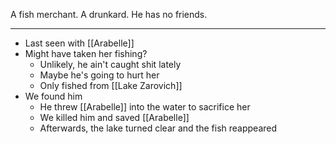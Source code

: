 A fish merchant. A drunkard. He has no friends.

---
- Last seen with [[Arabelle]]
- Might have taken her fishing?
	- Unlikely, he ain't caught shit lately
	- Maybe he's going to hurt her
	- Only fished from [[Lake Zarovich]]
- We found him
	- He threw [[Arabelle]] into the water to sacrifice her
	- We killed him and saved [[Arabelle]]
	- Afterwards, the lake turned clear and the fish reappeared